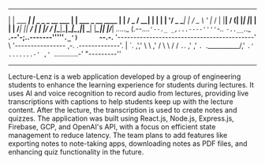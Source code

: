  _              _                        _                   
| |    ___  ___| |_ _   _ _ __ ___      | |    ___ _ __  ____
| |   / _ \/ __| __| | | | '__/ _ \_____| |   / _ \ '_ \|_  /
| |__|  __/ (__| |_| |_| | | |  __/_____| |__|  __/ | | |/ / 
|_____\___|\___|\__|\__,_|_|  \___|     |_____\___|_| |_/___|
                              _.....__
                             (.--...._`'--._
                   _,...----''''`-.._ `-..__`.._
          __.--'-;..-------'''''`._')      `--.-.__
        '-------------------------------------------'
        \ '----------------  ,-.  .-------------'. |
         \`.              ,','  \ \             ,' /
          \ \             / /   `.`.          ,' ,'
          `. `.__________/,'     `.' .......-' ,'
            `............-'        "---------''
________________________________________________________________

   Lecture-Lenz is a web application developed by a group of 
  engineering students to enhance the learning experience for 
 students during lectures. It uses AI and voice recognition to 
 record audio from lectures, providing live transcriptions with 
   captions to help students keep up with the lecture content. 
  After the lecture, the transcription is used to create notes 
 and quizzes. The application was built using React.js, Node.js, 
  Express.js, Firebase, GCP, and OpenAI's API, with a focus on 
 efficient state management to reduce latency. The team plans to 
      add features like exporting notes to note-taking apps, 
downloading notes as PDF files, and enhancing quiz functionality 
                    in the future.


